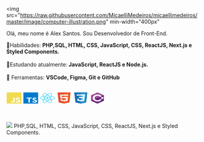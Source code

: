 <img src="https://raw.githubusercontent.com/MicaelliMedeiros/micaellimedeiros/master/image/computer-illustration.png" min-width="400px" 
<p align="left">
  Olá, meu nome é Alex Santos. Sou Desenvolvedor de Front-End.
</p>

🚀Habilidades:  <strong> PHP,SQL, HTML, CSS, JavaScript, CSS, ReactJS, Next.js e Styled Components. </strong>
</br>
</br>
🌱Estudando atualmente:<strong> JavaScript, ReactJS e Node.js.</strong>
</br>
</br>
💼 Ferramentas: <strong>VSCode, Figma, Git e GitHub</strong>
</br>

<div style="display: inline_block"><br>
  <img align="center" alt="ALEX-Js" height="30" width="40" src="https://raw.githubusercontent.com/devicons/devicon/master/icons/javascript/javascript-plain.svg">
  <img align="center" alt="ALEX-Ts" height="30" width="40" src="https://raw.githubusercontent.com/devicons/devicon/master/icons/typescript/typescript-plain.svg">
  <img align="center" alt="ALEX-React" height="30" width="40" src="https://raw.githubusercontent.com/devicons/devicon/master/icons/react/react-original.svg">
  <img align="center" alt="ALEX-HTML" height="30" width="40" src="https://raw.githubusercontent.com/devicons/devicon/master/icons/html5/html5-original.svg">
  <img align="center" alt="ALEX-CSS" height="30" width="40" src="https://raw.githubusercontent.com/devicons/devicon/master/icons/css3/css3-original.svg">
  
  <img align="center" alt="ALEX-Csharp" height="30" width="40" src="https://raw.githubusercontent.com/devicons/devicon/master/icons/csharp/csharp-original.svg">
</BR>
</BR>
</BR>
  
<a href="https://www.linkedin.com/in/alex-santos-54b470164/" target="_blank"><img src="https://img.shields.io/badge/-LinkedIn-%230077B5?style=for-the-badge&logo=linkedin&logoColor=white" target="_blank"></a>  PHP,SQL, HTML, CSS, JavaScript, CSS, ReactJS, Next.js e Styled Components.
</br>
</br>
